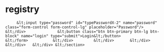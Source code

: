 # registry
         &lt;input type="password" id="typePasswordX-2" name="password" class="form-control form-control-lg" placeholder="Password"/>             &lt;/div>              &lt;button class="btn btn-primary btn-lg btn-block" name="login" type="submit">Login&lt;/button>             &lt;/form>           &lt;/div>         &lt;/div>       &lt;/div>     &lt;/div>   &lt;/div> &lt;/section>
